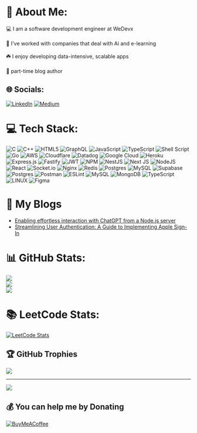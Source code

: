 # 🔆 About Me:
💻 I am a software development engineer at WeDevx<br><br>🔭 I've worked with companies that deal with Ai and e-learning<br><br>☘️ I enjoy developing data-intensive, scalable apps<br><br>🔖 part-time blog author<br>


## 🌐 Socials:
[![LinkedIn](https://img.shields.io/badge/LinkedIn-%230077B5.svg?logo=linkedin&logoColor=white)](https://linkedin.com/in/parmeet10) [![Medium](https://img.shields.io/badge/Medium-12100E?logo=medium&logoColor=white)](https://medium.com/@sparmeet162000) 

# 💻 Tech Stack:
![C](https://img.shields.io/badge/c-%2300599C.svg?style=flat&logo=c&logoColor=white) ![C++](https://img.shields.io/badge/c++-%2300599C.svg?style=flat&logo=c%2B%2B&logoColor=white) ![HTML5](https://img.shields.io/badge/html5-%23E34F26.svg?style=flat&logo=html5&logoColor=white) ![GraphQL](https://img.shields.io/badge/-GraphQL-E10098?style=flat&logo=graphql&logoColor=white) ![JavaScript](https://img.shields.io/badge/javascript-%23323330.svg?style=flat&logo=javascript&logoColor=%23F7DF1E) ![TypeScript](https://img.shields.io/badge/typescript-%23007ACC.svg?style=flat&logo=typescript&logoColor=white) ![Shell Script](https://img.shields.io/badge/shell_script-%23121011.svg?style=flat&logo=gnu-bash&logoColor=white) ![Go](https://img.shields.io/badge/go-%2300ADD8.svg?style=flat&logo=go&logoColor=white) ![AWS](https://img.shields.io/badge/AWS-%23FF9900.svg?style=flat&logo=amazon-aws&logoColor=white) ![Cloudflare](https://img.shields.io/badge/Cloudflare-F38020?style=flat&logo=Cloudflare&logoColor=white) ![Datadog](https://img.shields.io/badge/datadog-%23632CA6.svg?style=flat&logo=datadog&logoColor=white) ![Google Cloud](https://img.shields.io/badge/Google%20Cloud-%234285F4.svg?style=flat&logo=google-cloud&logoColor=white) ![Heroku](https://img.shields.io/badge/heroku-%23430098.svg?style=flat&logo=heroku&logoColor=white) ![Express.js](https://img.shields.io/badge/express.js-%23404d59.svg?style=flat&logo=express&logoColor=%2361DAFB) ![Fastify](https://img.shields.io/badge/fastify-%23000000.svg?style=flat&logo=fastify&logoColor=white) ![JWT](https://img.shields.io/badge/JWT-black?style=flat&logo=JSON%20web%20tokens) ![NPM](https://img.shields.io/badge/NPM-%23000000.svg?style=flat&logo=npm&logoColor=white) ![NestJS](https://img.shields.io/badge/nestjs-%23E0234E.svg?style=flat&logo=nestjs&logoColor=white) ![Next JS](https://img.shields.io/badge/Next-black?style=flat&logo=next.js&logoColor=white) ![NodeJS](https://img.shields.io/badge/node.js-6DA55F?style=flat&logo=node.js&logoColor=white) ![React](https://img.shields.io/badge/react-%2320232a.svg?style=flat&logo=react&logoColor=%2361DAFB) ![Socket.io](https://img.shields.io/badge/Socket.io-black?style=flat&logo=socket.io&badgeColor=010101) ![Nginx](https://img.shields.io/badge/nginx-%23009639.svg?style=flat&logo=nginx&logoColor=white) ![Redis](https://img.shields.io/badge/redis-%23DD0031.svg?style=flat&logo=redis&logoColor=white) ![Postgres](https://img.shields.io/badge/postgres-%23316192.svg?style=flat&logo=postgresql&logoColor=white) ![MySQL](https://img.shields.io/badge/mysql-%2300f.svg?style=flat&logo=mysql&logoColor=white) 	![Supabase](https://img.shields.io/badge/Supabase-3ECF8E?style=flat&logo=supabase&logoColor=white) ![Postgres](https://img.shields.io/badge/postgres-%23316192.svg?style=flat&logo=postgresql&logoColor=white) ![Postman](https://img.shields.io/badge/Postman-FF6C37?style=flat&logo=postman&logoColor=white) ![ESLint](https://img.shields.io/badge/ESLint-4B3263?style=flat&logo=eslint&logoColor=white) ![MySQL](https://img.shields.io/badge/mysql-%2300f.svg?style=flat&logo=mysql&logoColor=white) ![MongoDB](https://img.shields.io/badge/MongoDB-%234ea94b.svg?style=flat&logo=mongodb&logoColor=white) ![TypeScript](https://img.shields.io/badge/typescript-%23007ACC.svg?style=flat&logo=typescript&logoColor=white) ![LINUX](https://img.shields.io/badge/Linux-FCC624?style=flat&logo=linux&logoColor=black) 	![Figma](https://img.shields.io/badge/figma-%23F24E1E.svg?style=flat&logo=figma&logoColor=white)

# 🔖 My Blogs
<!-- MY-LATEST-BLOGS-LIST:START -->
- [Enabling effortless interaction with ChatGPT from a Node.js server](https://medium.com/@sparmeet162000/enabling-effortless-interaction-with-chatgpt-from-a-node-js-server-6cb41f8aa667?source=rss-cb824e6e7d24------2)
- [Streamlining User Authentication: A Guide to Implementing Apple Sign-In](https://medium.com/@sparmeet162000/streamlining-user-authentication-a-guide-to-implementing-apple-sign-in-3727a2196854?source=rss-cb824e6e7d24------2)
<!-- MY-LATEST-BLOGS-LIST:END -->

# 📊 GitHub Stats:
![](https://github-readme-stats.vercel.app/api?username=parmeet10&theme=dark&hide_border=false&include_all_commits=true&count_private=true)<br/>
![](https://github-readme-streak-stats.herokuapp.com/?user=parmeet10&theme=dark&hide_border=false)<br/>
![](https://github-readme-stats.vercel.app/api/top-langs/?username=parmeet10&theme=dark&hide_border=false&include_all_commits=true&count_private=true&layout=compact)

# 📚 LeetCode Stats:
[![LeetCode Stats](https://leetcode.card.workers.dev/parmeet10?theme=dark&font=baloo&extension=activity)](https://leetcode.com/parmeet10/)

## 🏆 GitHub Trophies
![](https://github-profile-trophy.vercel.app/?username=parmeet10&theme=radical&no-frame=true&no-bg=false&margin-w=4)

---
[![](https://visitcount.itsvg.in/api?id=parmeet10&icon=0&color=2)](https://visitcount.itsvg.in)

  ## 💰 You can help me by Donating
  [![BuyMeACoffee](https://img.shields.io/badge/Buy%20Me%20a%20Coffee-ffdd00?style=for-the-badge&logo=buy-me-a-coffee&logoColor=black)](https://buymeacoffee.com/parmeet10) 
